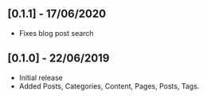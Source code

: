 ## [0.1.1] - 17/06/2020

* Fixes blog post search


## [0.1.0] - 22/06/2019

* Initial release
* Added Posts, Categories, Content, Pages, Posts, Tags.

